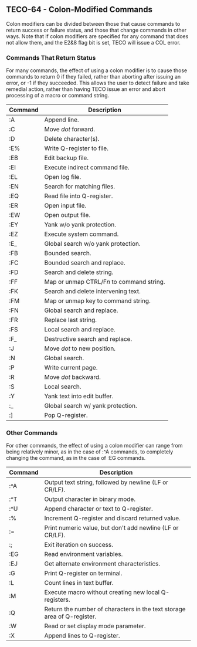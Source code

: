 ## TECO-64 - Colon-Modified Commands

Colon modifiers can be divided between those that cause commands to return
success or failure status, and those that change commands in other ways.
Note that if colon modifiers are specified for any command that does not
allow them, and the E2&8 flag bit is set, TECO will issue a COL error.

### Commands That Return Status

For many commands, the effect of using a colon modifier is to cause those
commands to return 0 if they failed, rather than aborting after issuing an
error, or -1 if they succeeded.
This allows the user to detect failure and take remedial action, rather than
having TECO issue an error and abort processing of a macro or command string.

| Command  | Description |
| -------- | ----------- |
| :A       | Append line. |
| :C       | Move *dot* forward. |
| :D       | Delete character(s). |
| :E%      | Write Q-register to file. |
| :EB      | Edit backup file. |
| :EI      | Execute indirect command file. |
| :EL      | Open log file. |
| :EN      | Search for matching files. |
| :EQ      | Read file into Q-register. |
| :ER      | Open input file. |
| :EW      | Open output file. |
| :EY      | Yank w/o yank protection. |
| :EZ      | Execute system command. |
| :E_      | Global search w/o yank protection. |
| :FB      | Bounded search. |
| :FC      | Bounded search and replace. |
| :FD      | Search and delete string. |
| :FF      | Map or unmap CTRL/F*n* to command string. |
| :FK      | Search and delete intervening text. |
| :FM      | Map or unmap key to command string. |
| :FN      | Global search and replace. |
| :FR      | Replace last string. |
| :FS      | Local search and replace. |
| :F_      | Destructive search and replace. |
| :J       | Move *dot* to new position. |
| :N       | Global search. |
| :P       | Write current page. |
| :R       | Move *dot* backward. |
| :S       | Local search. |
| :Y       | Yank text into edit buffer. |
| :_       | Global search w/ yank protection. |
| :]       | Pop Q-register. |

### Other Commands

For other commands, the effect of using a colon modifier can range from being
relatively minor, as in the case of :^A commands, to completely changing the
command, as in the case of :EG commands.

| Command  | Description |
| -------- | ----------- |
| :^A      | Output text string, followed by newline (LF or CR/LF). |
| :^T      | Output character in binary mode. |
| :^U      | Append character or text to Q-register. |
| :%       | Increment Q-register and discard returned value. |
| :=       | Print numeric value, but don't add newline (LF or CR/LF). |
| :;       | Exit iteration on success. |
| :EG      | Read environment variables. |
| :EJ      | Get alternate environment characteristics. |
| :G       | Print Q-register on terminal. |
| :L       | Count lines in text buffer. |
| :M       | Execute macro without creating new local Q-registers. |
| :Q       | Return the number of characters in the text storage area of Q-register. |
| :W       | Read or set display mode parameter. |
| :X       | Append lines to Q-register. |
